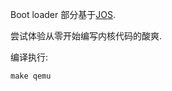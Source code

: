 Boot loader 部分基于[JOS](https://pdos.csail.mit.edu/6.828/2014/).

尝试体验从零开始编写内核代码的酸爽.

编译执行:
```shell
make qemu
```

